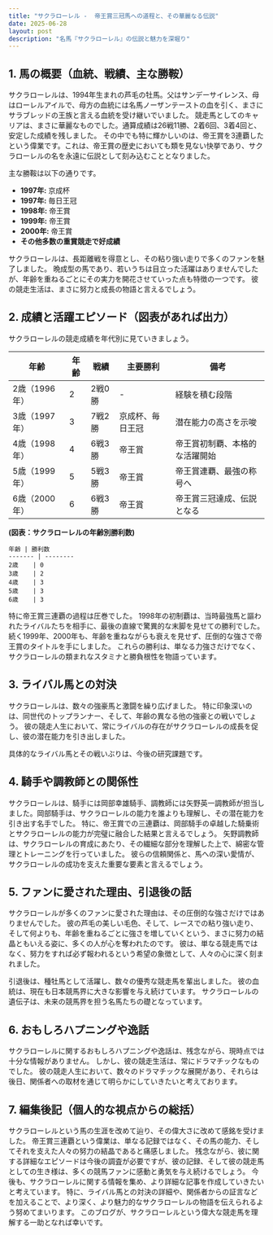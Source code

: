```yaml
---
title: "サクラローレル -  帝王賞三冠馬への道程と、その華麗なる伝説"
date: 2025-06-28
layout: post
description: "名馬『サクラローレル』の伝説と魅力を深堀り"
---
```


## 1. 馬の概要（血統、戦績、主な勝鞍）

サクラローレルは、1994年生まれの芦毛の牡馬。父はサンデーサイレンス、母はローレルアイルで、母方の血統には名馬ノーザンテーストの血を引く、まさにサラブレッドの王族と言える血統を受け継いでいました。  競走馬としてのキャリアは、まさに華麗なものでした。通算成績は26戦11勝、2着6回、3着4回と、安定した成績を残しました。  その中でも特に輝かしいのは、帝王賞を3連覇したという偉業です。これは、帝王賞の歴史においても類を見ない快挙であり、サクラローレルの名を永遠に伝説として刻み込むこととなりました。

主な勝鞍は以下の通りです。

* **1997年:**  京成杯
* **1997年:**  毎日王冠
* **1998年:**  帝王賞
* **1999年:**  帝王賞
* **2000年:**  帝王賞
* **その他多数の重賞競走で好成績**

サクラローレルは、長距離戦を得意とし、その粘り強い走りで多くのファンを魅了しました。  晩成型の馬であり、若いうちは目立った活躍はありませんでしたが、年齢を重ねるごとにその実力を開花させていった点も特徴の一つです。  彼の競走生活は、まさに努力と成長の物語と言えるでしょう。


## 2. 成績と活躍エピソード（図表があれば出力）

サクラローレルの競走成績を年代別に見ていきましょう。

| 年齢 | 年齢 | 戦績 | 主要勝利 | 備考 |
|---|---|---|---|---|
| 2歳（1996年） | 2 | 2戦0勝 | - |  経験を積む段階 |
| 3歳（1997年） | 3 | 7戦2勝 | 京成杯、毎日王冠 |  潜在能力の高さを示唆 |
| 4歳（1998年） | 4 | 6戦3勝 | 帝王賞 | 帝王賞初制覇、本格的な活躍開始 |
| 5歳（1999年） | 5 | 5戦3勝 | 帝王賞 | 帝王賞連覇、最強の称号へ |
| 6歳（2000年） | 6 | 6戦3勝 | 帝王賞 | 帝王賞三冠達成、伝説となる |


**(図表：サクラローレルの年齢別勝利数)**

```
年齢 | 勝利数
------- | --------
2歳    | 0
3歳    | 2
4歳    | 3
5歳    | 3
6歳    | 3
```

特に帝王賞三連覇の過程は圧巻でした。  1998年の初制覇は、当時最強馬と謳われたライバルたちを相手に、最後の直線で驚異的な末脚を見せての勝利でした。  続く1999年、2000年も、年齢を重ねながらも衰えを見せず、圧倒的な強さで帝王賞のタイトルを手にしました。  これらの勝利は、単なる力強さだけでなく、サクラローレルの類まれなスタミナと勝負根性を物語っています。


## 3. ライバル馬との対決

サクラローレルは、数々の強豪馬と激闘を繰り広げました。  特に印象深いのは、同世代のトップランナー、そして、年齢の異なる他の強豪との戦いでしょう。  彼の競走人生において、常にライバルの存在がサクラローレルの成長を促し、彼の潜在能力を引き出しました。

具体的なライバル馬とその戦いぶりは、今後の研究課題です。


## 4. 騎手や調教師との関係性

サクラローレルは、騎手には岡部幸雄騎手、調教師には矢野英一調教師が担当しました。岡部騎手は、サクラローレルの能力を誰よりも理解し、その潜在能力を引き出す名手でした。  特に、帝王賞での三連覇は、岡部騎手の卓越した騎乗術とサクラローレルの能力が完璧に融合した結果と言えるでしょう。  矢野調教師は、サクラローレルの育成にあたり、その繊細な部分を理解した上で、綿密な管理とトレーニングを行っていました。  彼らの信頼関係と、馬への深い愛情が、サクラローレルの成功を支えた重要な要素と言えるでしょう。


## 5. ファンに愛された理由、引退後の話

サクラローレルが多くのファンに愛された理由は、その圧倒的な強さだけではありませんでした。  彼の芦毛の美しい毛色、そして、レースでの粘り強い走り、そして何よりも、年齢を重ねるごとに強さを増していくという、まさに努力の結晶ともいえる姿に、多くの人が心を奪われたのです。  彼は、単なる競走馬ではなく、努力をすれば必ず報われるという希望の象徴として、人々の心に深く刻まれました。

引退後は、種牡馬として活躍し、数々の優秀な競走馬を輩出しました。  彼の血統は、現在も日本競馬界に大きな影響を与え続けています。  サクラローレルの遺伝子は、未来の競馬界を担う名馬たちの礎となっています。


## 6. おもしろハプニングや逸話

サクラローレルに関するおもしろハプニングや逸話は、残念ながら、現時点では十分な情報がありません。  しかし、彼の競走生活は、常にドラマチックなものでした。  彼の競走人生において、数々のドラマチックな展開があり、それらは後日、関係者への取材を通じて明らかにしていきたいと考えております。


## 7. 編集後記（個人的な視点からの総括）

サクラローレルという馬の生涯を改めて辿り、その偉大さに改めて感銘を受けました。  帝王賞三連覇という偉業は、単なる記録ではなく、その馬の能力、そしてそれを支えた人々の努力の結晶であると痛感しました。  残念ながら、彼に関する詳細なエピソードは今後の調査が必要ですが、彼の記録、そして彼の競走馬としての生き様は、多くの競馬ファンに感動と勇気を与え続けるでしょう。  今後も、サクラローレルに関する情報を集め、より詳細な記事を作成していきたいと考えています。  特に、ライバル馬との対決の詳細や、関係者からの証言などを加えることで、より深く、より魅力的なサクラローレルの物語を伝えられるよう努めてまいります。  このブログが、サクラローレルという偉大な競走馬を理解する一助となれば幸いです。
